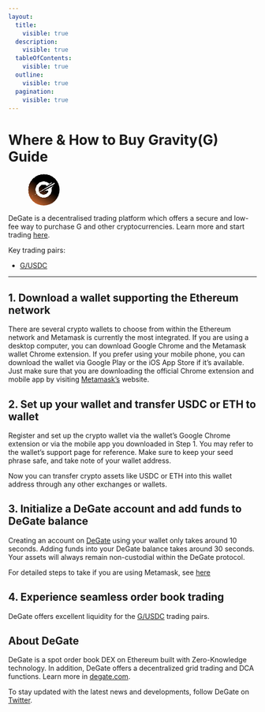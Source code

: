 ```yaml
---
layout:
  title:
    visible: true
  description:
    visible: true
  tableOfContents:
    visible: true
  outline:
    visible: true
  pagination:
    visible: true
---
```


# Where & How to Buy Gravity(G) Guide

<figure><img src="../.gitbook/assets/g_0x9c7beba8f6ef6643abd725e45a4e8387ef2606491723014079809.jpg" alt="G" width="64" style="border-radius: 50%;"><figcaption></figcaption></figure>

DeGate is a decentralised trading platform which offers a secure and low-fee way to purchase G and other cryptocurrencies. Learn more and start trading [here](https://app.degate.com/trade/USDC/0x9c7beba8f6ef6643abd725e45a4e8387ef260649?utm_source=howtobuy).&#x20;

Key trading pairs:

* [G/USDC](https://app.degate.com/trade/USDC/0x9c7beba8f6ef6643abd725e45a4e8387ef260649?utm_source=howtobuy)

***

## 1. Download a wallet supporting the Ethereum network

There are several crypto wallets to choose from within the Ethereum network and Metamask is currently the most integrated. If you are using a desktop computer, you can download Google Chrome and the Metamask wallet Chrome extension. If you prefer using your mobile phone, you can download the wallet via Google Play or the iOS App Store if it’s available. Just make sure that you are downloading the official Chrome extension and mobile app by visiting [Metamask’s](https://metamask.io/) website.

## 2. Set up your wallet and transfer USDC or ETH to wallet

Register and set up the crypto wallet via the wallet’s Google Chrome extension or via the mobile app you downloaded in Step 1. You may refer to the wallet’s support page for reference. Make sure to keep your seed phrase safe, and take note of your wallet address.&#x20;

Now you can transfer crypto assets like USDC or ETH into this wallet address through any other exchanges or wallets.

## 3. Initialize a DeGate account and add funds to DeGate balance

Creating an account on [DeGate](https://app.degate.com/?utm_source=G_howtobuy) using your wallet only takes around 10 seconds. Adding funds into your DeGate balance takes around 30 seconds. Your assets will always remain non-custodial within the DeGate protocol.

For detailed steps to take if you are using Metamask, see [here](https://docs.degate.com/v/product_en/main-features/wallet-connectivity/metamask)

## 4. Experience seamless order book trading

DeGate offers excellent liquidity for the [G/USDC](https://app.degate.com/trade/USDC/0x9c7beba8f6ef6643abd725e45a4e8387ef260649?utm_source=howtobuy) trading pairs.&#x20;

## About DeGate

DeGate is a spot order book DEX on Ethereum built with Zero-Knowledge technology. In addition, DeGate offers a decentralized grid trading and DCA functions. Learn more in [degate.com](https://degate.com/?utm_source=G_howtobuy).

To stay updated with the latest news and developments, follow DeGate on [Twitter](https://twitter.com/degatedex).
